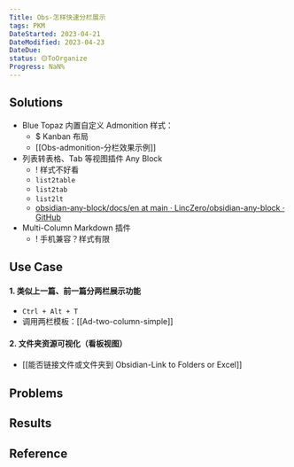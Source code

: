 ```yaml
---
Title: Obs-怎样快速分栏展示
tags: PKM
DateStarted: 2023-04-21
DateModified: 2023-04-23
DateDue:
status: 🟡ToOrganize
Progress: NaN%
---
```

## Solutions
- Blue Topaz 内置自定义 Admonition 样式：
	- $ Kanban 布局
	- [[Obs-admonition-分栏效果示例]]
- 列表转表格、Tab 等视图插件 Any Block
	- ! 样式不好看
	- `list2table`
	- `list2tab`
	- `list2lt`
	- [obsidian-any-block/docs/en at main · LincZero/obsidian-any-block · GitHub](https://github.com/LincZero/obsidian-any-block/tree/main/docs/en)
- Multi-Column Markdown 插件
	- ! 手机兼容？样式有限
## Use Case
#### 1. 类似上一篇、前一篇分两栏展示功能
- `Ctrl + Alt + T`
- 调用两栏模板：[[Ad-two-column-simple]]
#### 2. 文件夹资源可视化（看板视图）
- [[能否链接文件或文件夹到 Obsidian-Link to Folders or Excel]]
## Problems


## Results



## Reference


